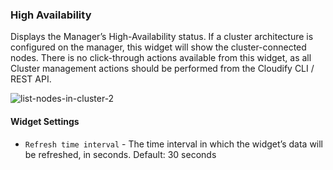 ### High Availability

Displays the Manager’s High-Availability status. If a cluster architecture is configured on the manager, this widget will show the cluster-connected nodes. There is no click-through actions available from this widget, as all Cluster management actions should be performed from the Cloudify CLI / REST API. 

![list-nodes-in-cluster-2]( /images/ui/widgets/list-nodes-in-cluster-2.png )      
    
#### Widget Settings
* `Refresh time interval` - The time interval in which the widget’s data will be refreshed, in seconds. Default: 30 seconds